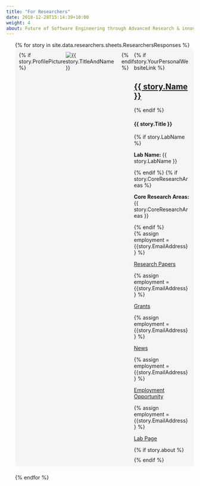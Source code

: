 ```yaml
---
title: "For Researchers"
date: 2018-12-28T15:14:39+10:00
weight: 4
about: Future of Software Engineering through Advanced Research & innovation!
---
```

<style>
  .hidden-details {
    display: none;
  }
  
  .row-content {
    /* max-height: 300px; */
    overflow: hidden;
    word-break: break-word;
  }
  
  .show-more-btn {
    display: none;
    margin-top: 10px;
    background-color: #CC0000;
    color: #ffffff;
    border: none;
    padding: 5px 10px;
    border-radius: 5px;
    cursor: pointer;
  }
  
  .show-more-container {
    margin-top: 10px;
  }
    .inline-content {
        display: flex;
        flex-wrap: wrap;
    }
    
    .inline-content p {
        margin-right: 20px;
    }


</style>
<script>
  function onLoad(){
    const urlParams = new URLSearchParams(window.location.search);
    const email = urlParams.get('email');
    console.log("Onload researchers")
    localStorage.removeItem("email")
  }
</script>

<div onLoad="onLoad()">
<script type="text/javascript">
onLoad();
</script>
  <ul style="list-style-type: none;">
    {% for story in site.data.researchers.sheets.ResearchersResponses %}
      <li style="margin-bottom: 20px;">
        <div style="background-color: #f5f5f5; border-radius: 10px; padding: 10px; overflow: hidden; display: flex;">
          {% if story.ProfilePicture %}
            <div style="margin-right: 20px;">
              <img src="{{ story.ProfilePicture | replace: 'open?id=', 'uc?export=download&id=' }}" alt="{{ story.TitleAndName }}" style="max-width: 200px; height: auto;">
            </div>
          {% endif %}
          <div class="row-content">
            {% if story.YourPersonalWebsiteLink %}
            <a href="{{ story.YourPersonalWebsiteLink }}" target="_blank"><h2>{{ story.Name }}</h2></a>
            {% endif %}
            <h4>{{ story.Title }}</h4>
            <!-- {% if story.MissionOrMantra %}
            <p><strong>Mantra/Mission: </strong>{{ story.MissionOrMantra }}</p>
            {% endif %} -->
            {% if story.LabName %}
            <p><strong>Lab Name: </strong>{{ story.LabName }}</p>
            {% endif %}
            {% if story.CoreResearchAreas %}
              <p><strong>Core Research Areas: </strong>{{ story.CoreResearchAreas }}</p>
            {% endif %}
            <div class="inline-content">
     {% assign employment = {{story.EmailAddress}} %}
        <p><a href="researchPapers?email={{ employment }}" >Research Papers</a></p>
        <!-- <p><a href="{{ story.DBLPPapers }}" >Research Papers</a></p> -->
    {% assign employment = {{story.EmailAddress}} %}
        <p><a href="grantsPage?email={{ employment }}" >Grants</a></p>
        <!-- <p><a href="{{ story.Grants }}">Grants</a></p> -->
        {% assign employment = {{story.EmailAddress}} %}
        <p><a href="newsPage?email={{ employment }}" >News</a></p>
        <!-- <p><a href="{{ story.News }}">News</a></p> -->
        {% assign employment = {{story.EmailAddress}} %}
        <p><a href="employmentPage?email={{ employment }}" >Employment Opportunity</a></p>
        {% assign employment = {{story.EmailAddress}} %}
        <p><a href="labPage?email={{ employment }}" >Lab Page</a></p>
        <!-- <p><a href="{{ story.Labs }}">Labs</a></p> -->
</div>
            {% if story.about %}
              <div class="show-more-container">
                <div class="hidden-details">
                  <p><strong>About:</strong> {{ story.about }}</p>
                  <!-- Add any additional fields you want to display here -->
                </div>
                <button class="show-more-btn" onclick="toggleDetails(this)">Show More</button>
              </div>
            {% endif %}
          </div>
        </div>
      </li>
    {% endfor %}
  </ul>
</div>

<script>
  function toggleDetails(button) {
    var hiddenDetails = button.previousElementSibling;
    if (hiddenDetails.style.display === 'none') {
      hiddenDetails.style.display = 'block';
      button.innerText = 'Show Less';
    } else {
      hiddenDetails.style.display = 'none';
      button.innerText = 'Show More';
    }
  }
</script>



